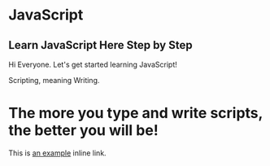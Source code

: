 # JavaScript

## Learn JavaScript Here Step by Step

Hi Everyone. Let's get started learning JavaScript!

Scripting, meaning Writing.

# The more you type and write scripts, the better you will be!

This is [an example]([http://example.com](https://github.com/ChristopherTopalian/JavaScript_Bookmarklets)/ "Title") inline link.

